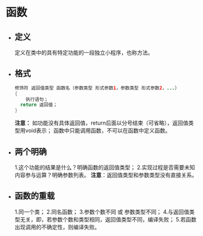 # 函数
* ## 定义 ##
  定义在类中的具有特定功能的一段独立小程序，也称方法。

* ## 格式 ##
  ```java
  修饰符 返回值类型 函数名（参数类型 形式参数1，参数类型 形式参数2，...） 
  {
	  执行语句；
    return 返回值；
  }
  ```
  **注意：**
  如功能没有具体返回值，return后面以分号结束（可省略），返回值类型用void表示；
  函数中只能调用函数，不可以在函数中定义函数。

* ## 两个明确 ##
  1.这个功能的结果是什么？明确函数的返回值类型；
  2.实现过程是否需要未知内容参与运算？明确参数列表。
  **注意**：返回值类型和参数类型没有直接关系。


* ## 函数的重载 ##
  1.同一个类；
  2.同名函数；
  3.参数个数不同 或 参数类型不同；
  4.与返回值类型无关，即，若参数个数和类型相同，返回值类型不同，编译失败；
  5.若函数出现调用的不确定性，则编译失败。
